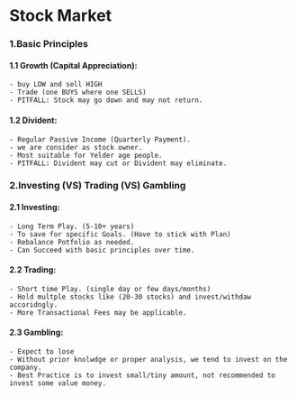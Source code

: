 # Stock Market 

### 1.Basic Principles
#### 1.1 Growth (Capital Appreciation):
	- buy LOW and sell HIGH
	- Trade (one BUYS where one SELLS)
	- PITFALL: Stock may go down and may not return.
#### 1.2 Divident:
	- Regular Passive Income (Quarterly Payment).
	- we are consider as stock owner.
	- Most suitable for Yelder age people.
	- PITFALL: Divident may cut or Divident may eliminate.

### 2.Investing (VS) Trading (VS) Gambling
#### 2.1 Investing:
	- Long Term Play. (5-10+ years)
	- To save for specific Goals. (Have to stick with Plan)
	- Rebalance Potfolio as needed.
	- Can Succeed with basic principles over time.

#### 2.2 Trading:
	- Short time Play. (single day or few days/months)
	- Hold multple stocks like (20-30 stocks) and invest/withdaw accoridngly.
	- More Transactional Fees may be applicable.

#### 2.3 Gambling:
	- Expect to lose
	- Without prior knolwdge or proper analysis, we tend to invest on the company.
	- Best Practice is to invest small/tiny amount, not recommended to invest some value money.

